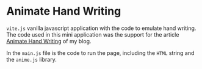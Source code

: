# Animate Hand Writing

`vite.js` vanilla javascript application with the code to emulate hand writing.  
The code used in this mini application was the support for the article [Animate Hand Writing](https://www.lorismat.com/blog/emulate-hand-writing) of my blog.  

In the `main.js` file is the code to run the page, including the `HTML` string and the `anime.js` library.  